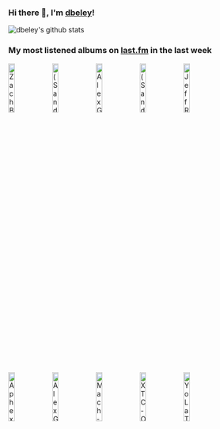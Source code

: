 ### Hi there 👋, I'm [dbeley](https://dbeley.ovh/en)!

![dbeley's github stats](https://github-readme-stats.vercel.app/api?username=dbeley)

### My most listened albums on [last.fm](https://www.last.fm/user/d_beley) in the last week

[<img src='https://lastfm.freetls.fastly.net/i/u/300x300/07c3b7f594f5513c5f07fa7f8fb81787.jpg' width='16%' height='16%' alt='Zach Bryan - American Heartbreak'>](https://www.last.fm/music/zach%2bbryan/american%2bheartbreak)&nbsp;
[<img src='https://lastfm.freetls.fastly.net/i/u/300x300/fbfb4cc05bacc31765cb78c0d67eada4.jpg' width='16%' height='16%' alt='(Sandy) Alex G - Rocket'>](https://www.last.fm/music/%2528sandy%2529%2balex%2bg/rocket)&nbsp;
[<img src='https://lastfm.freetls.fastly.net/i/u/300x300/0fb06d94de31102e30dc28b6c23246b5.jpg' width='16%' height='16%' alt='Alex G - House of Sugar'>](https://www.last.fm/music/alex%2bg/house%2bof%2bsugar)&nbsp;
[<img src='https://lastfm.freetls.fastly.net/i/u/300x300/8bbb31da139345622cb44d2bd5d1cccd.jpg' width='16%' height='16%' alt='(Sandy) Alex G - Beach Music'>](https://www.last.fm/music/%2528sandy%2529%2balex%2bg/beach%2bmusic)&nbsp;
[<img src='https://lastfm.freetls.fastly.net/i/u/300x300/60979031a9af4416fdeba118c6bd5a94.jpg' width='16%' height='16%' alt='Jeff Rosenstock - WORRY.'>](https://www.last.fm/music/jeff%2brosenstock/worry.)&nbsp;
<br>
[<img src='https://lastfm.freetls.fastly.net/i/u/300x300/00ce7410e6cfd2d0f9f1d847aa793daf.jpg' width='16%' height='16%' alt='Aphex Twin - Selected Ambient Works 85–92'>](https://www.last.fm/music/aphex%2btwin/selected%2bambient%2bworks%2b85%25e2%2580%259392)&nbsp;
[<img src='https://lastfm.freetls.fastly.net/i/u/300x300/0b8520054cfd8af493b44a8bed0a2361.jpg' width='16%' height='16%' alt='Alex G - TRICK'>](https://www.last.fm/music/alex%2bg/trick)&nbsp;
[<img src='https://lastfm.freetls.fastly.net/i/u/300x300/9a1d7119e61a28cb650b18a12f37a2d8.jpg' width='16%' height='16%' alt='Mach‐Hommy - Pray For Haiti'>](https://www.last.fm/music/mach%25e2%2580%2590hommy/pray%2bfor%2bhaiti)&nbsp;
[<img src='https://lastfm.freetls.fastly.net/i/u/300x300/d0edbd695dd46f9b647a6e39682392bb.jpg' width='16%' height='16%' alt='XTC - Oranges & Lemons'>](https://www.last.fm/music/xtc/oranges%2b%2526%2blemons)&nbsp;
[<img src='https://lastfm.freetls.fastly.net/i/u/300x300/a073ac85e2fb427e99cb2d154af8935b.png' width='16%' height='16%' alt='Yo La Tengo - I Can Hear the Heart Beating as One'>](https://www.last.fm/music/yo%2bla%2btengo/i%2bcan%2bhear%2bthe%2bheart%2bbeating%2bas%2bone)&nbsp;
<br>

